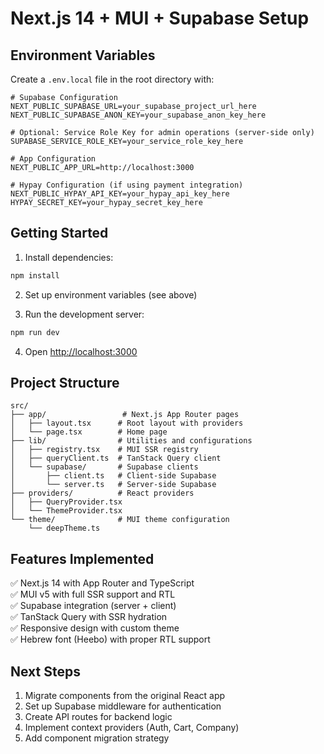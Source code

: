 # Next.js 14 + MUI + Supabase Setup

## Environment Variables

Create a `.env.local` file in the root directory with:

```env
# Supabase Configuration
NEXT_PUBLIC_SUPABASE_URL=your_supabase_project_url_here
NEXT_PUBLIC_SUPABASE_ANON_KEY=your_supabase_anon_key_here

# Optional: Service Role Key for admin operations (server-side only)
SUPABASE_SERVICE_ROLE_KEY=your_service_role_key_here

# App Configuration
NEXT_PUBLIC_APP_URL=http://localhost:3000

# Hypay Configuration (if using payment integration)
NEXT_PUBLIC_HYPAY_API_KEY=your_hypay_api_key_here
HYPAY_SECRET_KEY=your_hypay_secret_key_here
```

## Getting Started

1. Install dependencies:
```bash
npm install
```

2. Set up environment variables (see above)

3. Run the development server:
```bash
npm run dev
```

4. Open [http://localhost:3000](http://localhost:3000)

## Project Structure

```
src/
├── app/                 # Next.js App Router pages
│   ├── layout.tsx      # Root layout with providers
│   └── page.tsx        # Home page
├── lib/                # Utilities and configurations
│   ├── registry.tsx    # MUI SSR registry
│   ├── queryClient.ts  # TanStack Query client
│   └── supabase/       # Supabase clients
│       ├── client.ts   # Client-side Supabase
│       └── server.ts   # Server-side Supabase
├── providers/          # React providers
│   ├── QueryProvider.tsx
│   └── ThemeProvider.tsx
└── theme/              # MUI theme configuration
    └── deepTheme.ts
```

## Features Implemented

✅ Next.js 14 with App Router and TypeScript  
✅ MUI v5 with full SSR support and RTL  
✅ Supabase integration (server + client)  
✅ TanStack Query with SSR hydration  
✅ Responsive design with custom theme  
✅ Hebrew font (Heebo) with proper RTL support  

## Next Steps

1. Migrate components from the original React app
2. Set up Supabase middleware for authentication
3. Create API routes for backend logic
4. Implement context providers (Auth, Cart, Company)
5. Add component migration strategy
